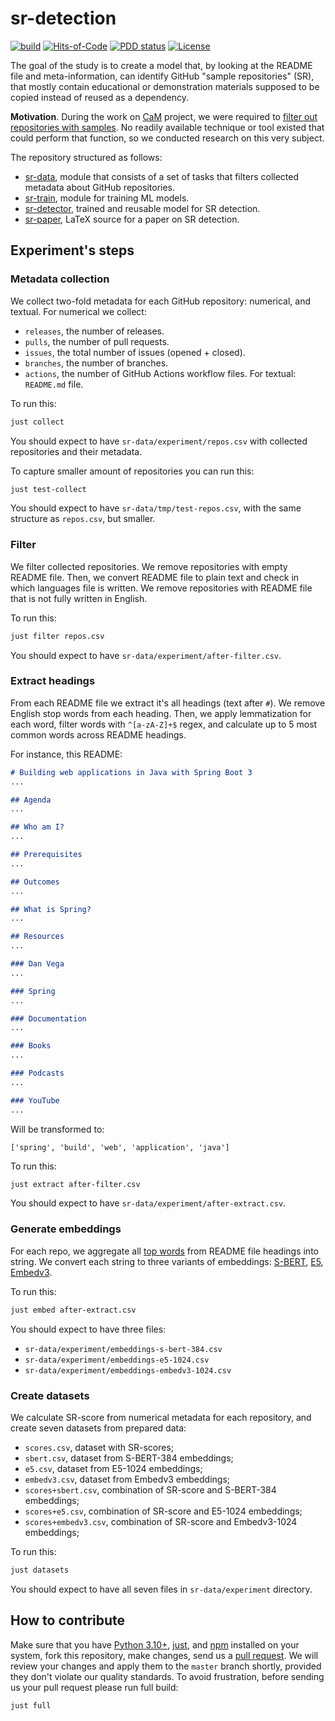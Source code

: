# sr-detection

[![build](https://github.com/h1alexbel/sr-detection/actions/workflows/build.yml/badge.svg)](https://github.com/h1alexbel/sr-detection/actions/workflows/build.yml)
[![Hits-of-Code](https://hitsofcode.com/github/h1alexbel/sr-detection)](https://hitsofcode.com/view/github/h1alexbel/sr-detection)
[![PDD status](http://www.0pdd.com/svg?name=h1alexbel/sr-detection)](http://www.0pdd.com/p?name=h1alexbel/sr-detection)
[![License](https://img.shields.io/badge/license-MIT-green.svg)](https://github.com/h1alexbel/sr-detection/blob/master/LICENSE.txt)

The goal of the study is to create a model that, by looking at the README file
and meta-information, can identify GitHub "sample repositories" (SR), that
mostly contain educational or demonstration materials supposed to be copied
instead of reused as a dependency.

**Motivation**. During the work on [CaM] project, we were required to
[filter out repositories with samples][cam-227]. No readily available
technique or tool existed that could perform that function, so we conducted
research on this very subject.

The repository structured as follows:

* [sr-data](/sr-data), module that consists of a set of tasks that filters
collected metadata about GitHub repositories.
* [sr-train](/sr-train), module for training ML models.
* [sr-detector](sr-detector), trained and reusable model for SR detection.
* [sr-paper](/sr-paper), LaTeX source for a paper on SR detection.

## Experiment's steps

### Metadata collection

We collect two-fold metadata for each GitHub repository: numerical, and
textual. For numerical we collect:

* `releases`, the number of releases.
* `pulls`, the number of pull requests.
* `issues`, the total number of issues (opened + closed).
* `branches`, the number of branches.
* `actions`, the number of GitHub Actions workflow files.
For textual: `README.md` file.

To run this:

```bash
just collect
```

You should expect to have `sr-data/experiment/repos.csv` with collected
repositories and their metadata.

To capture smaller amount of repositories you can run this:

```bash
just test-collect
```

You should expect to have `sr-data/tmp/test-repos.csv`, with the same structure
as `repos.csv`, but smaller.

### Filter

We filter collected repositories. We remove repositories with empty README
file. Then, we convert README file to plain text and check in which languages
file is written. We remove repositories with README file that is not fully
written in English.

To run this:

```bash
just filter repos.csv
```

You should expect to have `sr-data/experiment/after-filter.csv`.

### Extract headings

From each README file we extract it's all headings (text after `#`).
We remove English stop words from each heading. Then, we apply
lemmatization for each word, filter words with `^[a-zA-Z]+$` regex,
and calculate up to 5 most common words across README headings.

For instance, this README:

```markdown
# Building web applications in Java with Spring Boot 3
...

## Agenda
...

## Who am I?
...

## Prerequisites
...

## Outcomes
...

## What is Spring?
...

## Resources
...

### Dan Vega
...

### Spring
... 

### Documentation
...

### Books
...

### Podcasts
...

### YouTube
...
```

Will be transformed to:

```text
['spring', 'build', 'web', 'application', 'java']
```

To run this:

```bash
just extract after-filter.csv
```

You should expect to have `sr-data/experiment/after-extract.csv`.

### Generate embeddings

For each repo, we aggregate all [top words](#extract-headings) from README file
headings into string. We convert each string to three variants of embeddings:
[S-BERT], [E5], [Embedv3].

To run this:

```bash
just embed after-extract.csv
```

You should expect to have three files:

* `sr-data/experiment/embeddings-s-bert-384.csv`
* `sr-data/experiment/embeddings-e5-1024.csv`
* `sr-data/experiment/embeddings-embedv3-1024.csv`

### Create datasets

We calculate SR-score from numerical metadata for each repository, and create
seven datasets from prepared data:

* `scores.csv`, dataset with SR-scores;
* `sbert.csv`, dataset from S-BERT-384 embeddings;
* `e5.csv`, dataset from E5-1024 embeddings;
* `embedv3.csv`, dataset from Embedv3 embeddings;
* `scores+sbert.csv`, combination of SR-score and S-BERT-384 embeddings;
* `scores+e5.csv`, combination of SR-score and E5-1024 embeddings;
* `scores+embedv3.csv`, combination of SR-score and Embedv3-1024 embeddings;

To run this:

```bash
just datasets
```

You should expect to have all seven files in `sr-data/experiment` directory.

## How to contribute

Make sure that you have [Python 3.10+], [just], and [npm] installed on your
system, fork this repository, make changes, send us a [pull request][guidelines].
We will review your changes and apply them to the `master` branch shortly,
provided they don't violate our quality standards. To avoid frustration, before
sending us your pull request please run full build:

```bash
just full
```

[CaM]: https://github.com/yegor256/cam
[cam-227]: https://github.com/yegor256/cam/issues/227
[guidelines]: https://www.yegor256.com/2014/04/15/github-guidelines.html
[Python 3.10+]: https://www.python.org/downloads/release/python-3100
[npm]: https://docs.npmjs.com/downloading-and-installing-node-js-and-npm
[just]: https://just.systems/man/en/chapter_4.html
[S-BERT]: https://huggingface.co/sentence-transformers/all-MiniLM-L6-v2
[E5]: https://huggingface.co/intfloat/e5-large
[Embedv3]: https://cohere.com/blog/introducing-embed-v3
